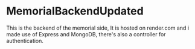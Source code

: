 # MemorialBackendUpdated

This is the backend of the memorial side, It is hosted on render.com and i made use of Express and MongoDB, there's also a controller for authentication.

